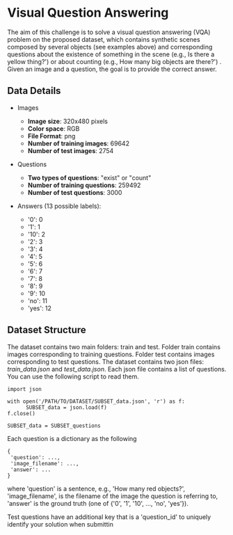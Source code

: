 # Visual Question Answering

The aim of this challenge is to solve a visual question answering (VQA) problem on the proposed dataset, which contains synthetic scenes composed by several objects (see examples above) and corresponding questions about the existence of something in the scene (e.g., Is there a yellow thing?') or about counting (e.g., How many big objects are there?') . Given an image and a question, the goal is to provide the correct answer.
 
 ## Data Details
* Images 
	* **Image size**:  320x480 pixels
	* **Color space**: RGB
	* **File Format**: png
	* **Number of training images**: 69642
	* **Number of test images**: 2754

* Questions
	* **Two types of questions**: "exist" or "count"
	* **Number of training questions**: 259492
	* **Number of test questions**: 3000

* Answers (13 possible labels):
	* '0': 0
	* '1': 1
	* '10': 2
	* '2': 3
	* '3': 4
	* '4': 5
	* '5': 6
	* '6': 7
	* '7': 8
	* '8': 9
	* '9': 10
	* 'no': 11
	* 'yes': 12

## Dataset Structure
The dataset contains two main folders: train and test. Folder train contains images corresponding to training questions. Folder test contains images corresponding to test questions. The dataset contains two json files: *train_data.json* and *test_data.json*. Each json file contains a list of questions. You can use the following script to read them.

```
import json

with open('/PATH/TO/DATASET/SUBSET_data.json', 'r') as f:
      SUBSET_data = json.load(f)
f.close()

SUBSET_data = SUBSET_questions
```

Each question is a dictionary as the following
```
{
 'question': ...,
 'image_filename': ..., 
 'answer': ...
}
```

where 'question' is a sentence, e.g., 'How many red objects?', 'image_filename', is the filename of the image the question is referring to, 'answer' is the ground truth (one of {'0', '1', '10', ..., 'no', 'yes'}).

Test questions have an additional key that is a 'question_id' to uniquely identify your solution when submittin
